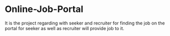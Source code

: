 # Online-Job-Portal
It is the project regarding with seeker and recruiter for finding the job on the portal for seeker as well as recruiter will provide job to it.
